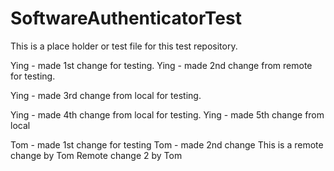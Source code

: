 SoftwareAuthenticatorTest
=========================
This is a place holder or test file for this test repository.

Ying - made 1st change for testing.
Ying - made 2nd change from remote for testing.

Ying - made 3rd change from local for testing.

Ying - made 4th change from local for testing.
Ying - made 5th change from local

Tom - made 1st change for testing
Tom - made 2nd change 
This is a remote change by Tom
Remote change 2 by Tom


